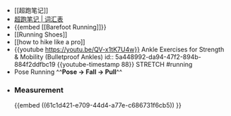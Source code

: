 - [[超跑笔记]]
- [超跑笔记 | 词汇表](https://hupili.net/article/ultra-notes-taxonomy/)
- {{embed [[Barefoot Running]]}}
- [[Running Shoes]]
- [[how to hike like a pro]]
- {{youtube https://youtu.be/QV-x1tK7U4w}} Ankle Exercises for Strength & Mobility (Bulletproof Ankles)
  id:: 5a448992-da94-47f2-894b-884f2ddfbc19
  {{youtube-timestamp 88}} STRETCH #running
- Pose Running
  ^^**Pose -> Fall -> Pull**^^
- ### Measurement
  {{embed ((61c1d421-e709-44d4-a77e-c686731f6cb5)) }}